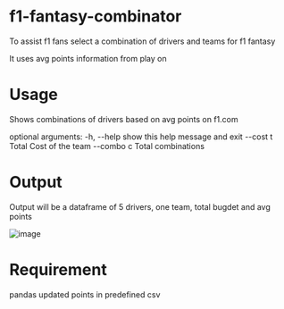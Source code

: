 # f1-fantasy-combinator
To assist f1 fans select a combination of drivers and teams for f1 fantasy

It uses avg points information from play on

# Usage
Shows combinations of drivers based on avg points on f1.com

optional arguments:
  -h, --help  show this help message and exit
  --cost t    Total Cost of the team
  --combo c   Total combinations

# Output
Output will be a dataframe of 5 drivers, one team, total bugdet and avg points 

![image](https://user-images.githubusercontent.com/35831774/131864053-e88e50da-531f-4549-aa7f-d9539f5e4cc2.png)

# Requirement
pandas
updated points in predefined csv
